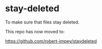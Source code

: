 stay-deleted
============

To make sure that files stay deleted.

This repo has now moved to:

https://github.com/robert-impey/staydeleted

